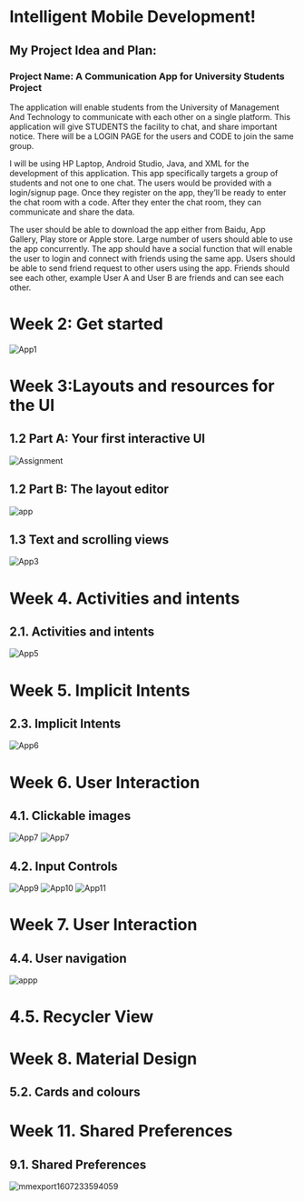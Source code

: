 # Intelligent Mobile Development!

## My Project Idea and Plan:
### Project Name: A Communication App for University Students Project
The application will enable students from the University of Management And Technology to communicate with each other on a single platform. This application will give STUDENTS the facility to chat, and share important notice. There will be a LOGIN PAGE for the users and CODE to join the same group.

I will be using HP Laptop, Android Studio, Java, and XML for the development of this application. This app specifically targets a group of students and not one to one chat. The users would be provided with a login/signup page. Once they register on the app, they’ll be ready to enter the chat room with a code. After they enter the chat room, they can communicate and share the data.

The user should be able to download the app either from Baidu, App Gallery, Play store or Apple store. Large number of users should able to use the app concurrently. The app should have a social function that will enable the user to login and connect with friends using the same app. Users should be able to send friend request to other users using the app. Friends should see each other, example User A and User B are friends and can see each other.

# Week 2: Get started

 ![App1](https://user-images.githubusercontent.com/71313907/95804022-32ff8880-0d34-11eb-97f9-66b7c62bd192.jpg)

# Week 3:Layouts and resources for the UI

## 1.2 Part A: Your first interactive UI
![Assignment](https://user-images.githubusercontent.com/71313907/95100814-1081d400-0764-11eb-8837-d6216b384878.jpg)

## 1.2 Part B: The layout editor
![app](https://user-images.githubusercontent.com/71313907/95829715-2fd2bf80-0d69-11eb-992a-5e5e9b7a993c.jpg)

## 1.3 Text and scrolling views
![App3](https://user-images.githubusercontent.com/71313907/95805166-56780280-0d37-11eb-8baa-6b0e5c2a3292.jpg)

# Week 4. Activities and intents
## 2.1. Activities and intents
![App5](https://user-images.githubusercontent.com/71313907/96376887-193ac700-11b4-11eb-96e5-f382d79f6d9d.jpg)

# Week 5. Implicit Intents
## 2.3. Implicit Intents
![App6](https://user-images.githubusercontent.com/71313907/96521375-b7598a80-12a3-11eb-9084-3a3047628c86.jpg)

# Week 6. User Interaction
## 4.1. Clickable images
![App7](https://user-images.githubusercontent.com/71313907/96570682-3929d200-12fd-11eb-8988-6bdf7d9ff5bb.jpg) ![App7](https://user-images.githubusercontent.com/71313907/101270369-4ae30e00-37b3-11eb-8069-fd8835454ac8.jpg)

## 4.2. Input Controls
![App9](https://user-images.githubusercontent.com/71313907/97775263-45821a80-1b9a-11eb-86da-0b3730c64006.jpg)
![App10](https://user-images.githubusercontent.com/71313907/97775266-487d0b00-1b9a-11eb-9318-041ff619bdae.jpg)
![App11](https://user-images.githubusercontent.com/71313907/97775268-4a46ce80-1b9a-11eb-8097-9b12a97cea25.jpg)

# Week 7. User Interaction
## 4.4. User navigation
![appp](https://user-images.githubusercontent.com/71313907/101270930-fa6eaf00-37b8-11eb-851a-9cf9a3aef45e.jpg)

# 4.5. Recycler View

# Week 8. Material Design
## 5.2. Cards and colours

# Week 11. Shared Preferences
## 9.1. Shared Preferences
![mmexport1607233594059](https://user-images.githubusercontent.com/71313907/101272784-732a3700-37ca-11eb-9ab4-9dea3a99c90c.jpg)
